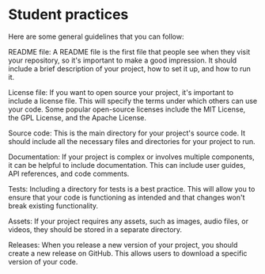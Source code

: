 # Student practices

Here are some general guidelines that you can follow:

README file: A README file is the first file that people see when they visit your repository, so it's important to make a good impression. It should include a brief description of your project, how to set it up, and how to run it.

License file: If you want to open source your project, it's important to include a license file. This will specify the terms under which others can use your code. Some popular open-source licenses include the MIT License, the GPL License, and the Apache License.

Source code: This is the main directory for your project's source code. It should include all the necessary files and directories for your project to run.

Documentation: If your project is complex or involves multiple components, it can be helpful to include documentation. This can include user guides, API references, and code comments.

Tests: Including a directory for tests is a best practice. This will allow you to ensure that your code is functioning as intended and that changes won't break existing functionality.

Assets: If your project requires any assets, such as images, audio files, or videos, they should be stored in a separate directory.

Releases: When you release a new version of your project, you should create a new release on GitHub. This allows users to download a specific version of your code.
